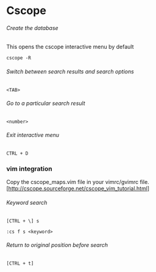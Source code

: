 # Cscope

###### Create the database
This opens the cscope interactive menu by default
```
cscope -R
```

###### Switch between search results and search options
```
<TAB>
```

###### Go to a particular search result
```
<number>
```

###### Exit interactive menu
```
CTRL + D
```

### vim integration
Copy the cscope_maps.vim file in your vimrc/gvimrc file. [http://cscope.sourceforge.net/cscope_vim_tutorial.html]

###### Keyword search
```
[CTRL + \] s
```
```
:cs f s <keyword>
```

###### Return to original position before search
```
[CTRL + t]
```
